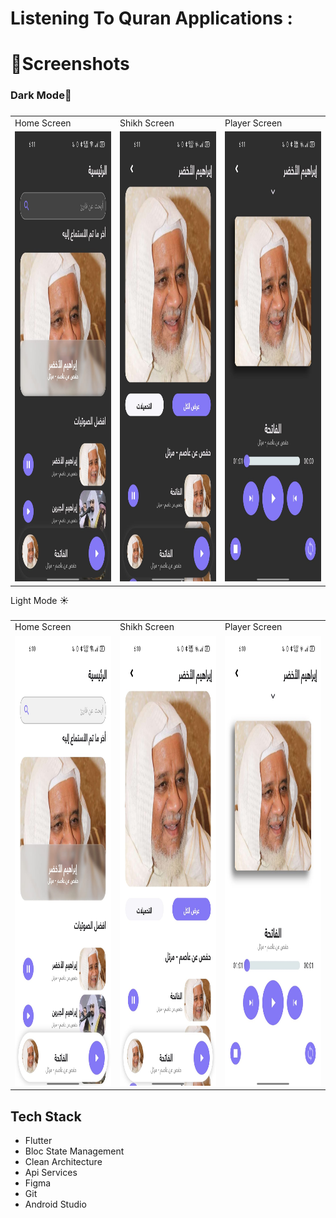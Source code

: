 <h1 align="left">Listening To Quran Applications :</h1>

###

<h1 align="left">📱Screenshots</h1>

<h3 align="left">Dark Mode🌙</h3>

###

<table>
  <tr>
    <td>Home Screen</td>
     <td>Shikh Screen</td>
     <td>Player Screen</td>
  </tr>
  <tr>
    <td><img src="https://github.com/saeedahmed725/astama_quran/blob/main/assets/screenshots/1%20dark.jpg?raw=true" height=720></td>
    <td><img src="https://github.com/saeedahmed725/astama_quran/blob/main/assets/screenshots/2%20dark.jpg?raw=true" height=720></td>
    <td><img src="https://github.com/saeedahmed725/astama_quran/blob/main/assets/screenshots/3%20dark.jpg?raw=true" height=720></td>
  </tr>
 </table>

<p align="left">Light Mode ☀️</p>

###

<table>
  <tr>
    <td>Home Screen</td>
     <td>Shikh Screen</td>
     <td>Player Screen</td>
  </tr>
  <tr>
    <td><img src="https://github.com/saeedahmed725/astama_quran/blob/main/assets/screenshots/1%20light.jpg?raw=true" height=720></td>
    <td><img src="https://github.com/saeedahmed725/astama_quran/blob/main/assets/screenshots/2%20light.jpg?raw=true" height=720></td>
    <td><img src="https://github.com/saeedahmed725/astama_quran/blob/main/assets/screenshots/3%20light.jpg?raw=true" height=720></td>
  </tr>
 </table>

###

<h2 align="left">Tech Stack</h2>

- Flutter
- Bloc State Management
- Clean Architecture
- Api Services 
- Figma
- Git
- Android Studio
